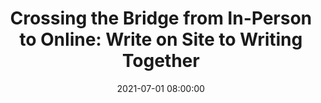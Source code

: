 ---
layout: poster
title: "Crossing the Bridge from In-Person to Online: Write on Site to Writing Together"
description: 'Purpose: For librarians with scholarly activity requirements, regular work on these activities fosters success. A weekly writing group can provide support and accountability for these librarians. This poster describes a transition from an in-person to an online writing group. In 2019, the Mulford library at the University of Toledo began holding weekly 60-minute "Write on Site" sessions to provide structure and informal accountability. Participants could attend sessions as needed and could do whatever was needed to move a project forward. In March 2020, Write on Site was cancelled due to the pandemic, and in January 2021, it was reborn as 90-minute online Writing Together using Microsoft Teams. Results: For the in-person writing group, we had three unique participants. All reported benefits of getting together each week to work on their writing. For the online writing group, participation has been higher (eight unique participants) because people could connect from any location. Online meetings facilitated connecting with colleagues at other institutions. The challenges of an online writing group included connection issues and "Zoom fatigue." Conclusion: Because of the benefits, the online format will be maintained after it is safe to meet in person.'
date: 2021-07-01 08:00:00
audience: Library administration/supervision, diversity, consortia, emerging technologies, reference
keywords: writing groups, scholarly activity, online meetings
presenter-names: Jolene Miller,Margaret Hoogland,
speaker-data: [38, 58]
session-contents: 
supplemental-docs: 
isStaticPost: false
published: true
---